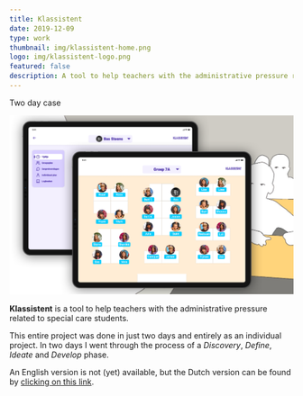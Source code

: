 ```yaml
---
title: Klassistent
date: 2019-12-09
type: work
thumbnail: img/klassistent-home.png
logo: img/klassistent-logo.png
featured: false
description: A tool to help teachers with the administrative pressure related to special care students.
---
```

<Title>Klassistent</Title>
<SubTitle>Two day case</SubTitle>

<HeroImage>

![iPad screen with map of classroom, iPad screen with student timeline](img/klassistent-home.png)

</HeroImage>

<RegularBlock>

**Klassistent** is a tool to help teachers with the administrative pressure related to special care students.

This entire project was done in just two days and entirely as an individual project. In two days I went through the process of a *Discovery*, *Define*, *Ideate* and *Develop* phase. 

An English version is not (yet) available, but the Dutch version can be found by [clicking on this link](img/klassistent.pdf).
</RegularBlock>



